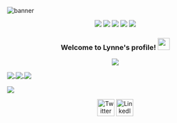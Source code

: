 ![banner](https://user-images.githubusercontent.com/63019595/142741440-0df526b7-3022-4507-8711-be4e49ac8c61.png)
<p align="center">
<img src="https://img.shields.io/badge/Age-20-yellowgreen" />
  <img src="https://img.shields.io/badge/Focus-Python%2C%20Data%20Science-yellowgreen" />
  <img src="https://img.shields.io/badge/Lives-Nairobi-yellowgreen" />
  <img src="https://img.shields.io/badge/Language-English%2C%20Swahili-yellowgreen" />
  <img src="https://img.shields.io/badge/Loves-Dogs-yellowgreen" />

</p>

<h3 align="center">
  Welcome to Lynne's profile!
  <img src="https://media.giphy.com/media/hvRJCLFzcasrR4ia7z/giphy.gif" width="28">
</h3>

<p align="center">
  <a href="https://github.com/lynnemunini/readme-typing-svg"><img src="https://readme-typing-svg.herokuapp.com/?lines=A%20Python%20Developer;Data%20Enthusiast;&font=Fira%20Code&center=true&width=440&height=45&color=FFFFFF&vCenter=true&size=22"></a>
</p>

<a href="https://github.com/lynnemunini/github-readme-stats">
  <img align="center" src="https://github-readme-stats.vercel.app/api?username=lynnemunini&show_icons=true&hide=contribs,prs&theme=highcontrast" />
</a>
<a href="https://github.com/lynnemunini/github-readme-stats">
  <img align="center" src="https://github-readme-stats.vercel.app/api/top-langs/?username=lynnemunini&theme=highcontrast&layout=compact" />
</a>
<a href="https://git.io/streak-stats">
  <img align="center" src="https://github-readme-streak-stats.herokuapp.com/?user=lynnemunini&theme=highcontrast" />
</a>
<br><br>
<a href="https://git.io/streak-stats">
  <img align="center" src="https://spotify-recently-played-readme.vercel.app/api?user=cw44vx1muv0czb8zgjp36dccb" />
</a>

<p align="center">
<a href="https://twitter.com/LynneMunini" target="blank"><img align="center" src="https://img.icons8.com/color/48/000000/twitter--v2.png" alt="Twitter" height="40" width="40" /></a>
<a href="https://www.linkedin.com/in/lynne-munini-431571195/" target="blank"><img align="center" src="https://img.icons8.com/color/48/000000/linkedin.png" alt="LinkedIN" height="40" width="40" /></a>
</p>






